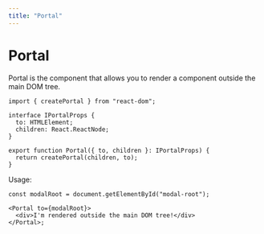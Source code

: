 ```yaml
---
title: "Portal"
---
```


# Portal

Portal is the component that allows you to render a component outside the main DOM tree.

```tsx
import { createPortal } from "react-dom";

interface IPortalProps {
  to: HTMLElement;
  children: React.ReactNode;
}

export function Portal({ to, children }: IPortalProps) {
  return createPortal(children, to);
}
```

Usage:

```tsx
const modalRoot = document.getElementById("modal-root");

<Portal to={modalRoot}>
  <div>I'm rendered outside the main DOM tree!</div>
</Portal>;
```
